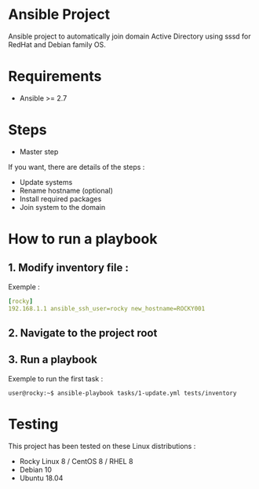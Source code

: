 # Ansible Project
Ansible project to automatically join domain Active Directory using sssd for RedHat and Debian family OS.

# Requirements

- Ansible >= 2.7

# Steps

- Master step

If you want, there are details of the steps :
- Update systems
- Rename hostname (optional)
- Install required packages
- Join system to the domain

# How to run a playbook

## 1. Modify inventory file :
Exemple :
```yaml
[rocky]
192.168.1.1 ansible_ssh_user=rocky new_hostname=ROCKY001 
```

## 2. Navigate to the project root

## 3. Run a playbook 
Exemple to run the first task :
```console
user@rocky:~$ ansible-playbook tasks/1-update.yml tests/inventory
```

# Testing

This project has been tested on these Linux distributions :

- Rocky Linux 8 / CentOS 8 / RHEL 8
- Debian 10
- Ubuntu 18.04
